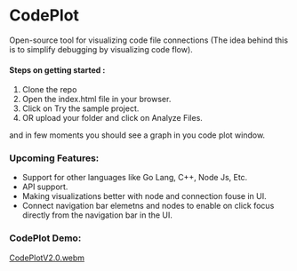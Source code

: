 # CodePlot
Open-source tool for visualizing code file connections 
(The idea behind this is to simplify debugging by visualizing code flow).

#### Steps on getting started :
1. Clone the repo
2. Open the index.html file in your browser.
3. Click on Try the sample project.
4. OR upload your folder and click on Analyze Files.
   
and in few moments you should see a graph in you code plot window. 
### Upcoming Features:
* Support for other languages like Go Lang, C++, Node Js, Etc.
* API support.
* Making visualizations better with node and connection fouse in UI.
* Connect navigation bar elemetns and nodes to enable on click focus directly from the navigation bar in the UI.

### CodePlot Demo:
[CodePlotV2.0.webm](https://github.com/user-attachments/assets/77944e47-68b9-4317-922a-534a1f25039d)
